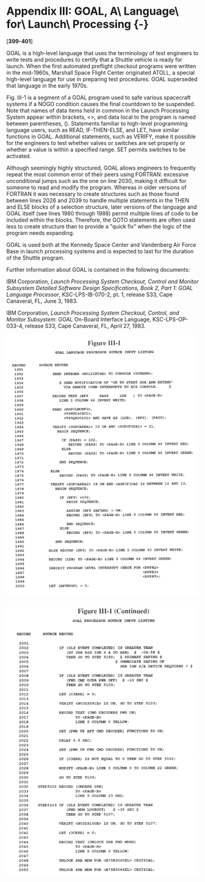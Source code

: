 # Appendix III: GOAL, A\ Language\ for\ Launch\ Processing {-}

\[**399-401**\]

GOAL is a high-level language that uses the terminology of test
engineers to write tests and procedures to certify that a Shuttle
vehicle is ready for launch. When the first automated preflight checkout
programs were written in the mid-1960s, Marshall Space Flight Center
originated ATOLL, a special high-level language for use in preparing
test procedures. GOAL superseded that language in the early 1970s.

Fig. III-1 is a segment of a GOAL program used to safe various
spacecraft systems if a NOGO condition causes the final countdown to be
suspended. Note that names of data items held in common in the Launch
Processing System appear within brackets, <>, and data local to
the program is named between parentheses, (). Statements familiar to
high-level programming language users, such as READ, IF-THEN-ELSE, and
LET, have similar functions in GOAL. Additional statements, such as
VERIFY, make it possible for the engineers to test whether valves or
switches are set properly or whether a value is within a specified
range. SET permits switches to be activated.

Although seemingly highly structured, GOAL allows engineers to
frequently repeat the most common error of their peers using FORTRAN:
excessive unconditional jumps such as the one on line 2030, making it
difficult for someone to read and modify the program. Whereas in older
versions of FORTRAN it was necessary to create structures such as those
found between lines 2026 and 2039 to handle multiple statements in the
THEN and ELSE blocks of a selection structure, later versions of the
language and GOAL itself (see lines 1980 through 1988) permit multiple
lines of code to be included within the blocks. Therefore, the GOTO
statements are often used less to create structure than to provide a
"quick fix" when the logic of the program needs expanding.

GOAL is used both at the Kennedy Space Center and Vandenberg Air Force
Base in launch processing systems and is expected to last for the
duration of the Shuttle program.

Further information about GOAL is contained in the following documents:

IBM Corporation, *Launch Processing System Checkout, Control and
Monitor Subsystem Detailed Software Design Specifications, Book 2, Part
1: GOAL Language Processor*, KSC-LPS-IB-070-2, pt. 1, release S33, Cape
Canaveral, FL, June 3, 1983.

IBM Corporation, *Launch Processing System Checkout, Control, and
Monitor Subsystem*: GOAL On-Board Interface Language, KSC-LPS-OP-033-4,
release S33, Cape Canaveral, FL, April 27, 1983.

![Figure III-1](images/p400.jpg)

![Figure III-1 (Continued)](images/p401.jpg)
